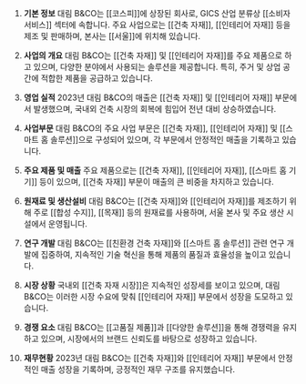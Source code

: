 1. **기본 정보**
대림 B&CO는 [[코스피]]에 상장된 회사로, GICS 산업 분류상 [[소비자 서비스]] 섹터에 속합니다. 주요 사업으로는 [[건축 자재]], [[인테리어 자재]] 등을 제조 및 판매하며, 본사는 [[서울]]에 위치해 있습니다.

2. **사업의 개요**
대림 B&CO는 [[건축 자재]] 및 [[인테리어 자재]]를 주요 제품으로 하고 있으며, 다양한 분야에서 사용되는 솔루션을 제공합니다. 특히, 주거 및 상업 공간에 적합한 제품을 공급하고 있습니다.

3. **영업 실적**
2023년 대림 B&CO의 매출은 [[건축 자재]] 및 [[인테리어 자재]] 부문에서 발생했으며, 국내외 건축 시장의 회복에 힘입어 전년 대비 상승하였습니다.

4. **사업부문**
대림 B&CO의 주요 사업 부문은 [[건축 자재]], [[인테리어 자재]] 및 [[스마트 홈 솔루션]]으로 구성되어 있으며, 각 부문에서 안정적인 매출을 기록하고 있습니다.

5. **주요 제품 및 매출**
주요 제품으로는 [[건축 자재]], [[인테리어 자재]], [[스마트 홈 기기]] 등이 있으며, [[건축 자재]] 부문이 매출의 큰 비중을 차지하고 있습니다.

6. **원재료 및 생산설비**
대림 B&CO는 [[건축 자재]]와 [[인테리어 자재]]를 제조하기 위해 주로 [[합성 수지]], [[목재]] 등의 원재료를 사용하며, 서울 본사 및 주요 생산 시설에서 운영됩니다.

7. **연구 개발**
대림 B&CO는 [[친환경 건축 자재]]와 [[스마트 홈 솔루션]] 관련 연구 개발에 집중하여, 지속적인 기술 혁신을 통해 제품의 품질과 효율성을 높이고 있습니다.

8. **시장 상황**
국내외 [[건축 자재 시장]]은 지속적인 성장세를 보이고 있으며, 대림 B&CO는 이러한 시장 수요에 맞춰 [[인테리어 자재]] 부문에서 성장을 도모하고 있습니다.

9. **경쟁 요소**
대림 B&CO는 [[고품질 제품]]과 [[다양한 솔루션]]을 통해 경쟁력을 유지하고 있으며, 시장에서의 브랜드 신뢰도를 바탕으로 성장하고 있습니다.

10. **재무현황**
2023년 대림 B&CO는 [[건축 자재]]와 [[인테리어 자재]] 부문에서 안정적인 매출 성장을 기록하며, 긍정적인 재무 구조를 유지했습니다.
